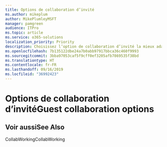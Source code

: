 ```yaml
---
title: Options de collaboration d’invité
ms.author: mikeplum
author: MikePlumleyMSFT
manager: pamgreen
audience: ITPro
ms.topic: article
ms.service: o365-solutions
localization_priority: Priority
description: Choisissez l’option de collaboration d’invité la mieux adaptée à votre organisation.
ms.openlocfilehash: 7b135122dbe24a7b0abb97917bbca36c460f9993
ms.sourcegitcommit: 3bba97053caf5f9cff0ef3205afb7869535f38bd
ms.translationtype: HT
ms.contentlocale: fr-FR
ms.lasthandoff: 09/16/2019
ms.locfileid: "36992423"
---
```

# <a name="guest-collaboration-options"></a><span data-ttu-id="e041e-103">Options de collaboration d’invité</span><span class="sxs-lookup"><span data-stu-id="e041e-103">Guest collaboration options</span></span>

## <a name="see-also"></a><span data-ttu-id="e041e-104">Voir aussi</span><span class="sxs-lookup"><span data-stu-id="e041e-104">See Also</span></span>

<span data-ttu-id="e041e-105">CollabWorking</span><span class="sxs-lookup"><span data-stu-id="e041e-105">CollabWorking</span></span>